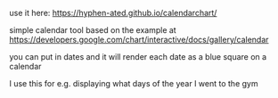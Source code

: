 use it here: https://hyphen-ated.github.io/calendarchart/

simple calendar tool based on the example at https://developers.google.com/chart/interactive/docs/gallery/calendar

you can put in dates and it will render each date as a blue square on a calendar

I use this for e.g. displaying what days of the year I went to the gym
